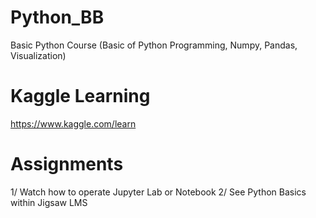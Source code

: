 # Python_BB
Basic Python Course (Basic of Python Programming, Numpy, Pandas, Visualization)

# Kaggle Learning
https://www.kaggle.com/learn

# Assignments
1/ Watch how to operate Jupyter Lab or Notebook
2/ See Python Basics within Jigsaw LMS

